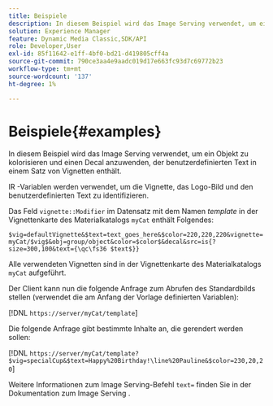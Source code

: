 ```yaml
---
title: Beispiele
description: In diesem Beispiel wird das Image Serving verwendet, um ein Objekt zu kolorisieren und einen Decal anzuwenden, der benutzerdefinierten Text in einem Satz von Vignetten enthält.
solution: Experience Manager
feature: Dynamic Media Classic,SDK/API
role: Developer,User
exl-id: 85f11642-e1ff-4bf0-bd21-d419805cff4a
source-git-commit: 790ce3aa4e9aadc019d17e663fc93d7c69772b23
workflow-type: tm+mt
source-wordcount: '137'
ht-degree: 1%

---
```


# Beispiele{#examples}

In diesem Beispiel wird das Image Serving verwendet, um ein Objekt zu kolorisieren und einen Decal anzuwenden, der benutzerdefinierten Text in einem Satz von Vignetten enthält.

IR -Variablen werden verwendet, um die Vignette, das Logo-Bild und den benutzerdefinierten Text zu identifizieren.

Das Feld `vignette::Modifier` im Datensatz mit dem Namen *template* in der Vignettenkarte des Materialkatalogs `myCat` enthält Folgendes:

`$vig=defaultVignette&$text=text_goes_here&$color=220,220,220&vignette=myCat/$vig$&obj=group/object&color=$color$&decal&src=is{?size=300,100&text={\qc\fs36 $text$}}`

Alle verwendeten Vignetten sind in der Vignettenkarte des Materialkatalogs `myCat` aufgeführt.

Der Client kann nun die folgende Anfrage zum Abrufen des Standardbilds stellen (verwendet die am Anfang der Vorlage definierten Variablen):

[!DNL `https://server/myCat/template`]

Die folgende Anfrage gibt bestimmte Inhalte an, die gerendert werden sollen:

[!DNL `https://server/myCat/template?$vig=specialCup&$text=Happy%20Birthday!\line%20Pauline&$color=230,20,20`]

Weitere Informationen zum Image Serving-Befehl `text=` finden Sie in der Dokumentation zum Image Serving .
